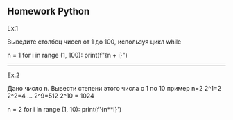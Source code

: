 Homework Python
-----------------------------
Ex.1

Выведите столбец чисел от 1 до 100, используя цикл while

n = 1
for i in range (1, 100): 
    print(f"{n + i}")
    
-----------------------------
Ex.2

Дано число n. Вывести степени этого числа с 1 по 10
пример
n=2
2^1=2
2^2=4
…
2^9=512
2^10 = 1024
 
n = 2
for i in range (1, 10):
    print(f'{n**i}')
